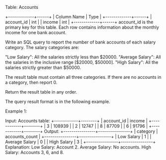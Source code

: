  Table: Accounts
 
 
 +-------------+------+
 | Column Name | Type |
 +-------------+------+
 | account_id  | int  |
 | income      | int  |
 +-------------+------+
 account_id is the primary key for this table.
 Each row contains information about the monthly income for one bank
 account.
 
 
 
 
 Write an SQL query to report the number of bank accounts of each salary
 category. The salary categories are:
 
 
 "Low Salary": All the salaries strictly less than $20000.
 "Average Salary": All the salaries in the inclusive range [$20000,
 $50000].
 "High Salary": All the salaries strictly greater than $50000.
 
 
 The result table must contain all three categories. If there are no accounts
 in a category, then report 0.
 
 Return the result table in any order.
 
 The query result format is in the following example.
 
 
 Example 1:
 
 
 Input: 
 Accounts table:
 +------------+--------+
 | account_id | income |
 +------------+--------+
 | 3          | 108939 |
 | 2          | 12747  |
 | 8          | 87709  |
 | 6          | 91796  |
 +------------+--------+
 Output: 
 +----------------+----------------+
 | category       | accounts_count |
 +----------------+----------------+
 | Low Salary     | 1              |
 | Average Salary | 0              |
 | High Salary    | 3              |
 +----------------+----------------+
 Explanation: 
 Low Salary: Account 2.
 Average Salary: No accounts.
 High Salary: Accounts 3, 6, and 8.
 
 


